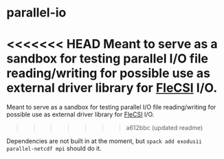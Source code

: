# parallel-io
<<<<<<< HEAD
Meant to serve as a sandbox for testing parallel I/O file reading/writing for possible use as external driver library for [FleCSI](gitlab.lanl.gov/flecsi/flecsi) I/O.
=======
Meant to serve as a sandbox for testing parallel I/O file reading/writing for possible use as external driver library for [FleCSI](https://gitlab.lanl.gov/flecsi/flecsi) I/O.
>>>>>>> a612bbc (updated readme)

Dependencies are not built in at the moment, but `spack add exodusii parallel-netcdf mpi` should do it.